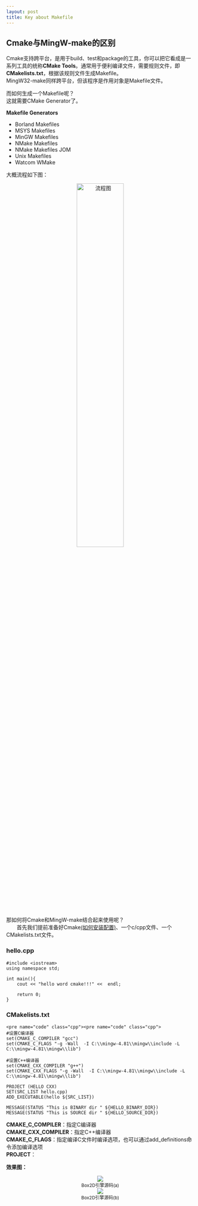 ```yaml
---
layout: post
title: Key about Makefile
---
```


## Cmake与MingW-make的区别
<!-- $$
\lim(x\to\infin)\frac{\sin(t)}{x}=1
$$

| xiaoming | fafa | daxming |
| -------- | ---- | ------- |
| 12,      | afa  | faf     |

```
javafh(int i)
faf
``` -->
Cmake支持跨平台，是用于build、test和package的工具，你可以把它看成是一系列工具的统称**CMake Tools**。通常用于便利编译文件，需要规则文件，即**CMakelists.txt**，根据该规则文件生成Makefile。  
MingW32-make同样跨平台，但该程序是作用对象是Makefile文件。

而如何生成一个Makefile呢？  
这就需要CMake Generator了。 

**Makefile Generators**
* Borland Makefiles  
* MSYS Makefiles  
* MinGW Makefiles  
* NMake Makefiles  
* NMake Makefiles JOM  
* Unix Makefiles  
* Watcom WMake

大概流程如下图：  
<div align=center><img src="2021-05-31-12-30-01.png" width="50%" alt="流程图"/></div>  


那如何将Cmake和MingW-make结合起来使用呢？  
&emsp;&emsp;首先我们提前准备好Cmake[(如何安装配置)](https://cmake.org/download/)、一个c/cpp文件、一个CMakelists.txt文件。  
### hello.cpp
```
#include <iostream>
using namespace std;
 
int main(){
	cout << "hello word cmake!!!" <<  endl;
    
	return 0;
}
```

### CMakelists.txt
```
<pre name="code" class="cpp"><pre name="code" class="cpp">
#设置C编译器
set(CMAKE_C_COMPILER "gcc")
set(CMAKE_C_FLAGS "-g -Wall  -I C:\\mingw-4.81\\mingw\\include -L C:\\mingw-4.81\\mingw\\lib")
 
#设置C++编译器
set(CMAKE_CXX_COMPILER "g++")
set(CMAKE_CXX_FLAGS "-g -Wall  -I C:\\mingw-4.81\\mingw\\include -L C:\\mingw-4.81\\mingw\\lib")
 
PROJECT (HELLO CXX)
SET(SRC_LIST hello.cpp)
ADD_EXECUTABLE(hello ${SRC_LIST})
 
MESSAGE(STATUS "This is BINARY dir " ${HELLO_BINARY_DIR})
MESSAGE(STATUS "This is SOURCE dir " ${HELLO_SOURCE_DIR})
```
**CMAKE_C_COMPILER**：指定C编译器  
**CMAKE_CXX_COMPILER**：指定C++编译器  
**CMAKE_C_FLAGS**：指定编译C文件时编译选项，也可以通过add_definitions命令添加编译选项  
**PROJECT**：

**效果图：**
<center>
    <img src="2021-05-31-16-35-47.png">
    <div style="font-size:12px;color:#4F42F;">
    Box2D引擎源码(a)
</center>

<center>
    <img src="2021-05-31-16-47-30.png">
    <div style="font-size:12px;color:#4F42F;">
    Box2D引擎源码(b)
</center>